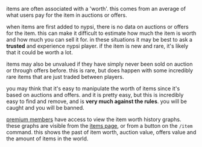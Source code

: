 <script>
  import DocsTemplate from "$lib/components/docs/DocsTemplate.svelte"
  import DocsHeader from '$lib/components/docs/DocsHeader.svelte';
  import ItemModal from "$lib/components/docs/ItemModal.svelte"
</script>

<DocsTemplate title='item worth / value' />

items are often associated with a 'worth'. this comes from an average of what users pay for the item in auctions or offers.

<DocsHeader header='h2' text="unvalued" />

when items are first added to nypsi, there is no data on auctions or offers for the item. this can make it difficult to estimate how much the item is worth and how much you can sell it for. in these situations it may be best to ask a **trusted** and experience nypsi player. if the item is new and rare, it's likely that it could be worth a lot.

items may also be unvalued if they have simply never been sold on auction or through offers before. this is rare, but does happen with some incredibly rare items that are just traded between players.

<DocsHeader header='h2' text="manipulation" />

you may think that it's easy to manipulate the worth of items since it's based on auctions and offers. and it is pretty easy, but this is incredibly easy to find and remove, and is **very much against the rules**. you will be caught and you will be banned.

<DocsHeader header='h2' text="history" />

[premium members](https://nypsi.xyz/docs/premium) have access to view the item worth history graphs. these graphs are visible from the [items page](https://nypsi.xyz/item), or from a button on the `/item` command. this shows the past of item worth, auction value, offers value and the amount of items in the world.
